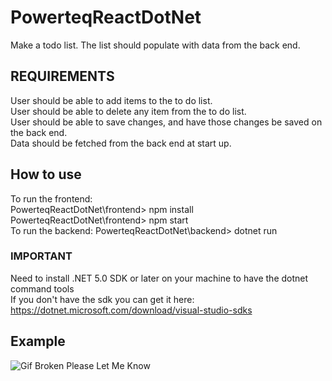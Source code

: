 # PowerteqReactDotNet

Make a todo list. The list should populate with data from the back end.
## REQUIREMENTS
User should be able to add items to the to do list.  
User should be able to delete any item from the to do list.  
User should be able to save changes, and have those changes be saved on the back end.  
Data should be fetched from the back end at start up. 

## How to use
To run the frontend:  
PowerteqReactDotNet\frontend> npm install  
PowerteqReactDotNet\frontend> npm start  
To run the backend:
PowerteqReactDotNet\backend> dotnet run  
### IMPORTANT
Need to install .NET 5.0 SDK or later on your machine to have the dotnet command tools  
If you don't have the sdk you can get it here:  
https://dotnet.microsoft.com/download/visual-studio-sdks


## Example
![Gif Broken Please Let Me Know](https://imgur.com/DAKVMVN.gif)
